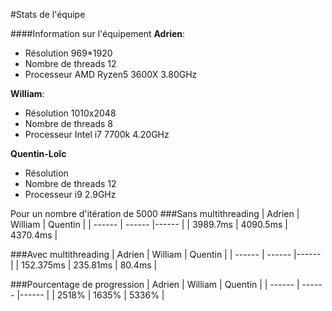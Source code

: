 #Stats de l'équipe

####Information sur l'équipement
**Adrien**:
- Résolution 969*1920
- Nombre de threads 12
- Processeur AMD Ryzen5 3600X 3.80GHz

**William**:
- Résolution 1010x2048
- Nombre de threads 8
- Processeur Intel i7 7700k 4.20GHz

**Quentin-Loîc**
- Résolution 
- Nombre de threads 12
- Processeur i9 2.9GHz

Pour un nombre d'itération de 5000
###Sans multithreading
| Adrien | William | Quentin |
| ------ | ------ |------ |
| 3989.7ms  | 4090.5ms | 4370.4ms | 

###Avec multithreading
| Adrien | William | Quentin |
| ------ | ------ |------ |
| 152.375ms  | 235.81ms | 80.4ms | 

###Pourcentage de progression
| Adrien | William | Quentin |
| ------ | ------ |------ |
| 2518%  | 1635% | 5336% | 